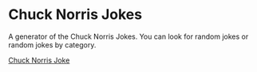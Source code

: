 # Chuck Norris Jokes

A generator of the Chuck Norris Jokes.
You can look for random jokes or random jokes by category.

[Chuck Norris Joke](https://norrrisjoke.netlify.app/)
